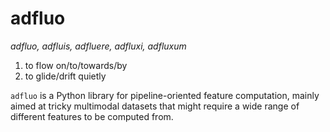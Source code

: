 # adfluo

*adfluo, adfluis, adfluere, adfluxi, adfluxum*

1. to flow on/to/towards/by 
2. to glide/drift quietly

`adfluo` is a Python library for pipeline-oriented feature computation, mainly aimed at tricky 
multimodal datasets that might require a wide range of different features to be computed from.